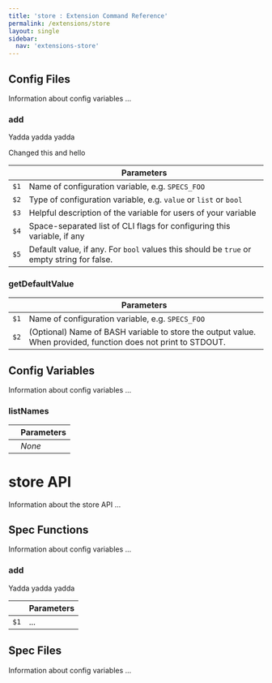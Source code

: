 ```yaml
---
title: 'store : Extension Command Reference'
permalink: /extensions/store
layout: single
sidebar:
  nav: 'extensions-store'
---
```


## Config Files

Information about config variables ...

### add

Yadda yadda yadda

Changed this and hello 

| | Parameters |
|-|------------|
| `$1` | Name of configuration variable, e.g. `SPECS_FOO` |
| `$2` | Type of configuration variable, e.g. `value` or `list` or `bool` |
| `$3` | Helpful description of the variable for users of your variable |
| `$4` | Space-separated list of CLI flags for configuring this variable, if any |
| `$5` | Default value, if any. For `bool` values this should be `true` or empty string for false. |

### getDefaultValue

| | Parameters |
|-|------------|
| `$1` | Name of configuration variable, e.g. `SPECS_FOO` |
| `$2` | (Optional) Name of BASH variable to store the output value. When provided, function does not print to STDOUT. |

## Config Variables

Information about config variables ...

### listNames

| | Parameters |
|-|------------|
| | _None_ |

# store API

Information about the store API ...

## Spec Functions

Information about config variables ...

### add

Yadda yadda yadda

| | Parameters |
|-|------------|
| `$1` | ...|
## Spec Files

Information about config variables ...


